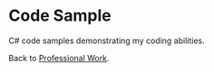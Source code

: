 # Code Sample
C# code samples demonstrating my coding abilities. 

Back to <a href="https://github.com/rasikakw/professional-work">Professional Work</a>. 